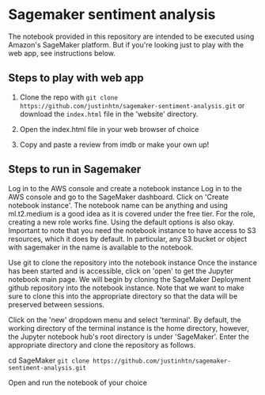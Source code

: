 # Sagemaker sentiment analysis

The notebook provided in this repository are intended to be executed using Amazon's SageMaker platform. But if you're looking just to play with the web app, see instructions below.

## Steps to play with web app

1. Clone the repo with `git clone https://github.com/justinhtn/sagemaker-sentiment-analysis.git`
or download the `index.html` file in the 'website' directory.

2. Open the index.html file in your web browser of choice

3. Copy and paste a review from imdb or make your own up!

## Steps to run in Sagemaker

Log in to the AWS console and create a notebook instance
Log in to the AWS console and go to the SageMaker dashboard. Click on 'Create notebook instance'. The notebook name can be anything and using ml.t2.medium is a good idea as it is covered under the free tier. For the role, creating a new role works fine. Using the default options is also okay. Important to note that you need the notebook instance to have access to S3 resources, which it does by default. In particular, any S3 bucket or object with sagemaker in the name is available to the notebook.

Use git to clone the repository into the notebook instance
Once the instance has been started and is accessible, click on 'open' to get the Jupyter notebook main page. We will begin by cloning the SageMaker Deployment github repository into the notebook instance. Note that we want to make sure to clone this into the appropriate directory so that the data will be preserved between sessions.

Click on the 'new' dropdown menu and select 'terminal'. By default, the working directory of the terminal instance is the home directory, however, the Jupyter notebook hub's root directory is under 'SageMaker'. Enter the appropriate directory and clone the repository as follows.

cd SageMaker
`git clone https://github.com/justinhtn/sagemaker-sentiment-analysis.git`

Open and run the notebook of your choice
